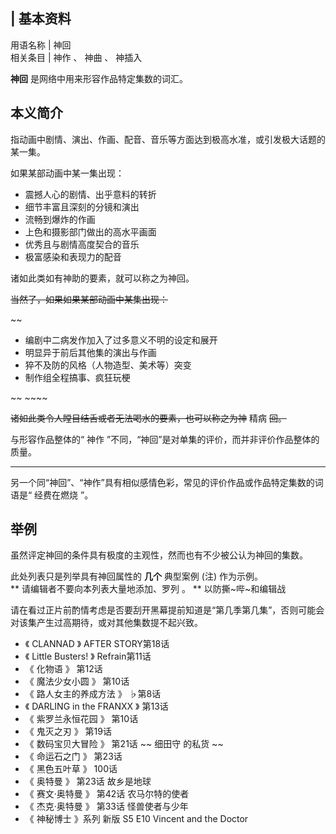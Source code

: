 |  **基本资料**  
---  
用语名称  |  神回   
相关条目  |  神作  、  神曲  、  神插入   
  
**神回** 是网络中用来形容作品特定集数的词汇。

##  本义简介

指动画中剧情、演出、作画、配音、音乐等方面达到极高水准，或引发极大话题的某一集。

如果某部动画中某一集出现：

  * 震撼人心的剧情、出乎意料的转折 
  * 细节丰富且深刻的分镜和演出 
  * 流畅到爆炸的作画 
  * 上色和摄影部门做出的高水平画面 
  * 优秀且与剧情高度契合的音乐 
  * 极富感染和表现力的配音 

诸如此类如有神助的要素，就可以称之为神回。

~~当然了，如果如果某部动画中某集出现：~~

~~

  * 编剧中二病发作加入了过多意义不明的设定和展开 
  * 明显异于前后其他集的演出与作画 
  * 猝不及防的风格（人物造型、美术等）突变 
  * 制作组全程搞事、疯狂玩梗 

~~ ~~~~

~~诸如此类令人瞠目结舌或者无法喝水的要素，也可以称之为神~~ 精病  ~~回。~~

  
与形容作品整体的“  神作  ”不同，“神回”是对单集的评价，而并非评价作品整体的质量。

* * *

另一个同“神回”、“神作”具有相似感情色彩，常见的评价作品或作品特定集数的词语是“  经费在燃烧  ”。

##  举例

虽然评定神回的条件具有极度的主观性，然而也有不少被公认为神回的集数。

此处列表只是列举具有神回属性的 **几个** 典型案例  (注)  作为示例。  
** 请编辑者不要向本列表大量地添加、罗列  。  ** 以防撕~哔~和编辑战

请在看过正片前酌情考虑是否要刮开黑幕提前知道是“第几季第几集”，否则可能会对该集产生过高期待，或对其他集数提不起兴致。

  * 《  CLANNAD  》  AFTER STORY第18话 
  * 《  Little Busters!  》  Refrain第11话 
  * 《  化物语  》  第12话 
  * 《  魔法少女小圆  》  第10话 
  * 《  路人女主的养成方法  》  ♭第8话 
  * 《  DARLING  in the  FRANXX  》  第13话 
  * 《  紫罗兰永恒花园  》  第10话 
  * 《  鬼灭之刃  》  第19话 
  * 《  数码宝贝大冒险  》  第21话  ~~ 细田守  的私货 ~~
  * 《  命运石之门  》  第23话 
  * 《  黑色五叶草  》  100话 
  * 《  奥特曼  》  第23话 故乡是地球 
  * 《  赛文·奥特曼  》  第42话 农马尔特的使者 
  * 《  杰克·奥特曼  》  第33话 怪兽使者与少年 
  * 《  神秘博士  》系列 新版  S5 E10 Vincent and the Doctor 